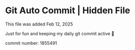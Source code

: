 # Git Auto Commit | Hidden File

This file was added Feb 12, 2025

Just for fun and keeping my daily git commit active 🤪

commit number: 1855491
